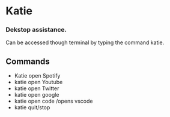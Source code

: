 # Katie 
### Dekstop assistance.
Can be accessed though terminal by typing the command katie.

## Commands
- Katie open Spotify
- katie open Youtube
- katie open Twitter
- katie open google
- katie open code /opens vscode
- katie quit/stop
